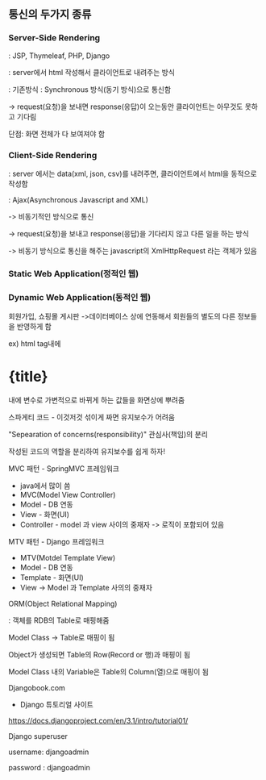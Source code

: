 ## 통신의 두가지 종류



### Server-Side Rendering

: JSP, Thymeleaf, PHP, Django

: server에서 html 작성해서 클라이언트로 내려주는 방식

: 기존방식 : Synchronous 방식(동기 방식)으로 통신함

-> request(요청)을 보내면 response(응답)이 오는동안 클라이언트는  아무것도 못하고 기다림 

단점: 화면 전체가 다 보여져야 함

### Client-Side Rendering

: server 에서는 data(xml, json, csv)를 내려주면, 클라이언트에서 html을 동적으로 작성함

: Ajax(Asynchronous Javascript and XML)

-> 비동기적인 방식으로 통신

-> request(요청)을 보내고 response(응답)을 기다리지 않고 다른 일을 하는 방식

-> 비동기 방식으로 통신을 해주는 javascript의 XmlHttpRequest 라는 객체가 있음



### Static Web Application(정적인 웹)



### Dynamic Web Application(동적인 웹)

회원가입, 쇼핑몰 게시판 ->데이터베이스 상에 연동해서 회원들의 별도의 다른 정보들을 반영하게 함

ex) html  tag내에<h1>{title}</h1>

내에 변수로 가변적으로 바뀌게 하는 값들을 화면상에 뿌려줌



스파게티 코드 - 이것저것 섞이게 짜면 유지보수가 어려움



"Sepearation of  concerns(responsibility)" 관심사(책임)의 분리

작성된 코드의 역할을 분리하여 유지보수를 쉽게 하자!

MVC 패턴 - SpringMVC 프레임워크

- java에서 많이 씀
- MVC(Model View Controller)
- Model - DB 연동
- View - 화면(UI)
- Controller - model 과 view 사이의 중재자 -> 로직이 포함되어 있음

MTV 패턴 - Django 프레임워크

* MTV(Motdel Template View)
* Model - DB 연동
* Template - 화면(UI)
* View -> Model 과 Template 사의의 중재자



ORM(Object Relational Mapping)

: 객체를 RDB의 Table로 매핑해줌

Model Class -> Table로 매핑이 됨

Object가 생성되면 Table의 Row(Record or 행)과 매핑이 됨 

Model Class 내의 Variable은 Table의 Column(열)으로 매핑이 됨



Djangobook.com



* Django 튜토리얼 사이트

https://docs.djangoproject.com/en/3.1/intro/tutorial01/



Django superuser 

username: djangoadmin

password : djangoadmin

